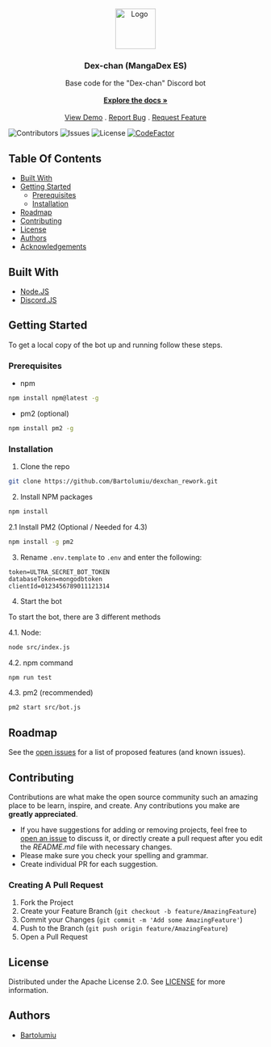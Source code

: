 <br/>
<p align="center">
  <a href="https://github.com/Bartolumiu/dexchan_rework">
    <img src="https://cdn.discordapp.com/avatars/794309204592033821/b1c4eda0575cd423a3f115c75c66f722.webp?size=4096" alt="Logo" width="80" height="80">
  </a>

  <h3 align="center">Dex-chan (MangaDex ES)</h3>

  <p align="center">
    Base code for the "Dex-chan" Discord bot
    <br/>
    <br/>
    <a href="https://github.com/Bartolumiu/dexchan_rework"><strong>Explore the docs »</strong></a>
    <br/>
    <br/>
    <a href="https://discord.gg/5MsyHbbvyc">View Demo</a>
    .
    <a href="https://github.com/Bartolumiu/dexchan_rework/issues">Report Bug</a>
    .
    <a href="https://github.com/Bartolumiu/dexchan_rework/issues">Request Feature</a>
  </p>
</p>

![Contributors](https://img.shields.io/github/contributors/Bartolumiu/dexchan_rework?color=dark-green) ![Issues](https://img.shields.io/github/issues/Bartolumiu/dexchan_rework) ![License](https://img.shields.io/github/license/Bartolumiu/dexchan_rework) [![CodeFactor](https://www.codefactor.io/repository/github/Bartolumiu/dexchan_rework/badge/main)](https://www.codefactor.io/repository/github/Bartolumiu/dexchan_rework/overview/main)

## Table Of Contents

* [Built With](#built-with)
* [Getting Started](#getting-started)
  * [Prerequisites](#prerequisites)
  * [Installation](#installation)
* [Roadmap](#roadmap)
* [Contributing](#contributing)
* [License](#license)
* [Authors](#authors)
* [Acknowledgements](#acknowledgements)

## Built With



* [Node.JS](https://nodejs.org)
* [Discord.JS](https://discord.js.org)

## Getting Started

To get a local copy of the bot up and running follow these steps.

### Prerequisites

* npm

```sh
npm install npm@latest -g
```

* pm2 (optional)
```sh
npm install pm2 -g
```

### Installation

1. Clone the repo

```sh
git clone https://github.com/Bartolumiu/dexchan_rework.git
```

2. Install NPM packages

```sh
npm install
```

2.1 Install PM2 (Optional / Needed for 4.3)

```sh
npm install -g pm2
```

3. Rename `.env.template` to `.env` and enter the following:

```env
token=ULTRA_SECRET_BOT_TOKEN
databaseToken=mongodbtoken
clientId=0123456789011121314
```

4. Start the bot

To start the bot, there are 3 different methods

4.1. Node:
```sh
node src/index.js
```

4.2. npm command
```sh
npm run test
```

4.3. pm2 (recommended)
```sh
pm2 start src/bot.js
```

## Roadmap

See the [open issues](https://github.com/Bartolumiu/dexchan_rework/issues) for a list of proposed features (and known issues).

## Contributing

Contributions are what make the open source community such an amazing place to be learn, inspire, and create. Any contributions you make are **greatly appreciated**.
* If you have suggestions for adding or removing projects, feel free to [open an issue](https://github.com/Bartolumiu/dexchan_rework/issues/new) to discuss it, or directly create a pull request after you edit the *README.md* file with necessary changes.
* Please make sure you check your spelling and grammar.
* Create individual PR for each suggestion.

### Creating A Pull Request

1. Fork the Project
2. Create your Feature Branch (`git checkout -b feature/AmazingFeature`)
3. Commit your Changes (`git commit -m 'Add some AmazingFeature'`)
4. Push to the Branch (`git push origin feature/AmazingFeature`)
5. Open a Pull Request

## License

Distributed under the Apache License 2.0. See [LICENSE](https://github.com/Bartolumiu/dexchan_rework/blob/main/LICENSE) for more information.

## Authors

* [Bartolumiu](https://github.com/Bartolumiu/)